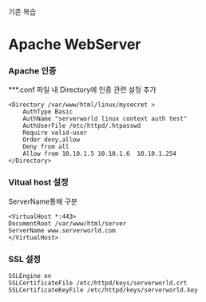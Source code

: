 기존 복습 
# Apache WebServer
### Apache 인증
***.conf 파일 내 Directory에 인증 관련 설정 추가

	<Directory /var/www/html/linux/mysecret >
        AuthType Basic
        AuthName "serverworld linux context auth test"
        AuthUserFile /etc/httpd/.htpasswd
        Require valid-user
        Order deny,allow
        Deny from all
        Allow from 10.10.1.5 10.10.1.6  10.10.1.254
	</Directory>
### Vitual host 설정
ServerName통해 구분

	<VirtualHost *:443>
	DocumentRoot /var/www/html/server
	ServerName www.serverworld.com
    </VirtualHost>
### SSL 설정
	SSLEngine on
	SSLCertificateFile /etc/httpd/keys/serverworld.crt
	SSLCertificateKeyFile /etc/httpd/keys/serverworld.key

